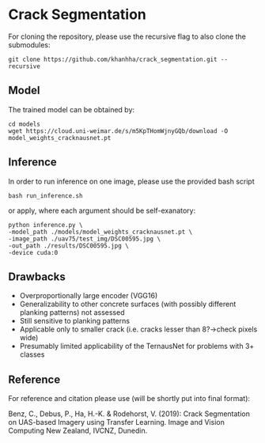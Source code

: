 # Crack Segmentation

For cloning the repository, please use the recursive flag to also clone the submodules:
```
git clone https://github.com/khanhha/crack_segmentation.git --recursive
```

## Model
The trained model can be obtained by:
```
cd models
wget https://cloud.uni-weimar.de/s/m5KpTHomWjnyGQb/download -O model_weights_cracknausnet.pt
```

## Inference
In order to run inference on one image, please use the provided bash script
```
bash run_inference.sh
```
or apply, where each argument should be self-exanatory:
```
python inference.py \
-model_path ./models/model_weights_cracknausnet.pt \
-image_path ./uav75/test_img/DSC00595.jpg \
-out_path ./results/DSC00595.jpg \
-device cuda:0
```

## Drawbacks
- Overproportionally large encoder (VGG16)
- Generalizability to other concrete surfaces (with possibly different planking patterns) not assessed
- Still sensitive to planking patterns
- Applicable only to smaller crack (i.e. cracks lesser than 8?->check pixels wide)
- Presumably limited applicability of the TernausNet for problems with 3+ classes



## Reference
For reference and citation please use (will be shortly put into final format):

Benz, C., Debus, P., Ha, H.-K. & Rodehorst, V. (2019): Crack Segmentation on UAS-based Imagery using Transfer Learning. Image and Vision Computing New Zealand, IVCNZ, Dunedin.
